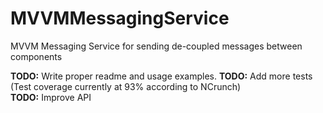 # MVVMMessagingService

MVVM Messaging Service for sending de-coupled messages between components

**TODO:** Write proper readme and usage examples.
**TODO:** Add more tests (Test coverage currently at 93% according to NCrunch)  
**TODO:** Improve API